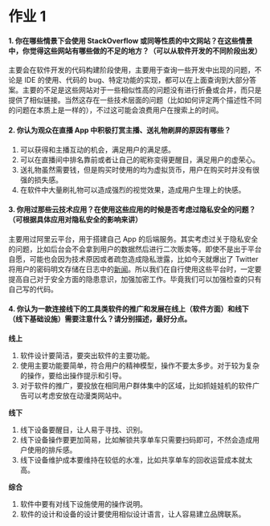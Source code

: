 # 作业 1

#### 1. 你在哪些情景下会使用 StackOverflow 或同等性质的中文网站？在这些情景中，你觉得这些网站有哪些做的不足的地方？（可以从软件开发的不同阶段出发）
    
主要会在软件开发的代码构建阶段使用，主要用于查询一些开发中出现的问题，不论是 IDE 的使用、代码的 bug、特定功能的实现，都可以在上面查询到大部分答案。主要的不足是这些网站对于一些相似性高的问题没有进行折叠或合并，而只是提供了相似链接。当然这存在一些技术层面的问题（比如如何评定两个描述性不同的问题在本质上是一样的），不过这可能会浪费用户在搜索上的时间。
    
#### 2. 你认为观众在直播 App 中积极打赏主播、送礼物刷屏的原因有哪些？

1. 可以获得和主播互动的机会，满足用户的满足感。
2. 可以在直播间中排名靠前或者让自己的昵称变得更醒目，满足用户的虚荣心。
3. 送礼物虽然需要钱，但是购买时使用的均为虚拟货币，用户在购买时并没有很强的损失感。
4. 在软件中大量刷礼物可以造成强烈的视觉效果，造成用户生理上的快感。

#### 3. 你用过那些云技术应用？在使用这些应用的时候是否考虑过隐私安全的问题？（可根据具体应用对隐私安全的影响来讲）

主要用过阿里云平台，用于搭建自己 App 的后端服务。其实考虑过关于隐私安全的问题，比如后台会不会拿到用户的数据然后进行二次贩卖等。即使不是出于平台自愿，可能也会因为技术原因或者疏忽造成隐私泄露，比如今天就爆出了 Twitter 将用户的密码明文存储在日志中的[新闻](https://www.cnbeta.com/articles/tech/722747.htm)。所以我们在自行使用这些平台时，一定要提高自己对于安全方面的隐患意识，加强加密工作。毕竟我们可以加强检查的只有自己写的代码。

#### 4. 你认为一款连接线下的工具类软件的推广和发展在线上（软件方面）和线下（线下基础设施）需要注意什么？请分别描述，最好分点。

**线上**

1. 软件设计要简洁，要突出软件的主要功能。
2. 使用主要功能要简单，符合用户的精神模型，操作不要太多步。对于较为复杂的操作，要给出操作提示和引导。
3. 对于软件的推广，要投放在相同用户群体集中的区域，比如抓娃娃机的软件广告可以考虑安放在动漫类网站中。

**线下**

1. 线下设备要醒目，让人易于寻找、识别。
2. 线下设备操作要更加简易，比如解锁共享单车只需要扫码即可，不然会造成用户使用的排斥感。
3. 线下设备维护成本要维持在较低的水准，比如共享单车的回收运营成本就太高。

**综合**

1. 软件中要有对线下设施使用的操作说明。
2. 软件的设计和设备的设计要使用相似设计语言，让人容易建立品牌联系。


